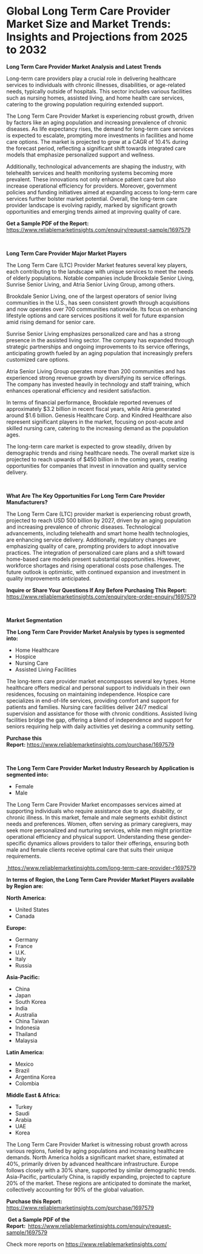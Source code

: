 <p><h1>Global Long Term Care Provider Market Size and Market Trends: Insights and Projections from 2025 to 2032</h1></p><p><strong>Long Term Care Provider Market Analysis and Latest Trends</strong></p>
<p><p>Long-term care providers play a crucial role in delivering healthcare services to individuals with chronic illnesses, disabilities, or age-related needs, typically outside of hospitals. This sector includes various facilities such as nursing homes, assisted living, and home health care services, catering to the growing population requiring extended support.</p><p>The Long Term Care Provider Market is experiencing robust growth, driven by factors like an aging population and increasing prevalence of chronic diseases. As life expectancy rises, the demand for long-term care services is expected to escalate, prompting more investments in facilities and home care options. The market is projected to grow at a CAGR of 10.4% during the forecast period, reflecting a significant shift towards integrated care models that emphasize personalized support and wellness.</p><p>Additionally, technological advancements are shaping the industry, with telehealth services and health monitoring systems becoming more prevalent. These innovations not only enhance patient care but also increase operational efficiency for providers. Moreover, government policies and funding initiatives aimed at expanding access to long-term care services further bolster market potential. Overall, the long-term care provider landscape is evolving rapidly, marked by significant growth opportunities and emerging trends aimed at improving quality of care.</p></p>
<p><strong>Get a Sample PDF of the Report:&nbsp;</strong> <a href="https://www.reliablemarketinsights.com/enquiry/request-sample/1697579?utm_campaign=2181&utm_medium=2&utm_source=Github&utm_content=ia&utm_term=03032025&utm_id=long-term-care-provider">https://www.reliablemarketinsights.com/enquiry/request-sample/1697579</a></p>
<p>&nbsp;</p>
<p><strong>Long Term Care Provider Major Market Players</strong></p>
<p><p>The Long Term Care (LTC) Provider Market features several key players, each contributing to the landscape with unique services to meet the needs of elderly populations. Notable companies include Brookdale Senior Living, Sunrise Senior Living, and Atria Senior Living Group, among others. </p><p>Brookdale Senior Living, one of the largest operators of senior living communities in the U.S., has seen consistent growth through acquisitions and now operates over 700 communities nationwide. Its focus on enhancing lifestyle options and care services positions it well for future expansion amid rising demand for senior care.</p><p>Sunrise Senior Living emphasizes personalized care and has a strong presence in the assisted living sector. The company has expanded through strategic partnerships and ongoing improvements to its service offerings, anticipating growth fueled by an aging population that increasingly prefers customized care options.</p><p>Atria Senior Living Group operates more than 200 communities and has experienced strong revenue growth by diversifying its service offerings. The company has invested heavily in technology and staff training, which enhances operational efficiency and resident satisfaction.</p><p>In terms of financial performance, Brookdale reported revenues of approximately $3.2 billion in recent fiscal years, while Atria generated around $1.6 billion. Genesis Healthcare Corp. and Kindred Healthcare also represent significant players in the market, focusing on post-acute and skilled nursing care, catering to the increasing demand as the population ages.</p><p>The long-term care market is expected to grow steadily, driven by demographic trends and rising healthcare needs. The overall market size is projected to reach upwards of $450 billion in the coming years, creating opportunities for companies that invest in innovation and quality service delivery.</p></p>
<p>&nbsp;</p>
<p><strong>What Are The Key Opportunities For Long Term Care Provider Manufacturers?</strong></p>
<p><p>The Long Term Care (LTC) provider market is experiencing robust growth, projected to reach USD 500 billion by 2027, driven by an aging population and increasing prevalence of chronic diseases. Technological advancements, including telehealth and smart home health technologies, are enhancing service delivery. Additionally, regulatory changes are emphasizing quality of care, prompting providers to adopt innovative practices. The integration of personalized care plans and a shift toward home-based care models present substantial opportunities. However, workforce shortages and rising operational costs pose challenges. The future outlook is optimistic, with continued expansion and investment in quality improvements anticipated.</p></p>
<p><strong>Inquire or Share Your Questions If Any Before Purchasing This Report:</strong> <a href="https://www.reliablemarketinsights.com/enquiry/pre-order-enquiry/1697579?utm_campaign=2181&utm_medium=2&utm_source=Github&utm_content=ia&utm_term=03032025&utm_id=long-term-care-provider">https://www.reliablemarketinsights.com/enquiry/pre-order-enquiry/1697579</a></p>
<p>&nbsp;</p>
<p><strong>Market Segmentation</strong></p>
<p><strong>The Long Term Care Provider Market Analysis by types is segmented into:</strong></p>
<p><ul><li>Home Healthcare</li><li>Hospice</li><li>Nursing Care</li><li>Assisted Living Facilities</li></ul></p>
<p><p>The long-term care provider market encompasses several key types. Home healthcare offers medical and personal support to individuals in their own residences, focusing on maintaining independence. Hospice care specializes in end-of-life services, providing comfort and support for patients and families. Nursing care facilities deliver 24/7 medical supervision and assistance for those with chronic conditions. Assisted living facilities bridge the gap, offering a blend of independence and support for seniors requiring help with daily activities yet desiring a community setting.</p></p>
<p><strong>Purchase this Report:&nbsp;</strong><a href="https://www.reliablemarketinsights.com/purchase/1697579?utm_campaign=2181&utm_medium=2&utm_source=Github&utm_content=ia&utm_term=03032025&utm_id=long-term-care-provider">https://www.reliablemarketinsights.com/purchase/1697579</a></p>
<p>&nbsp;</p>
<p><strong>The Long Term Care Provider Market Industry Research by Application is segmented into:</strong></p>
<p><ul><li>Female</li><li>Male</li></ul></p>
<p><p>The Long Term Care Provider Market encompasses services aimed at supporting individuals who require assistance due to age, disability, or chronic illness. In this market, female and male segments exhibit distinct needs and preferences. Women, often serving as primary caregivers, may seek more personalized and nurturing services, while men might prioritize operational efficiency and physical support. Understanding these gender-specific dynamics allows providers to tailor their offerings, ensuring both male and female clients receive optimal care that suits their unique requirements.</p></p>
<p><a href="https://www.reliablemarketinsights.com/long-term-care-provider-r1697579?utm_campaign=2181&utm_medium=2&utm_source=Github&utm_content=ia&utm_term=03032025&utm_id=long-term-care-provider">&nbsp;https://www.reliablemarketinsights.com/long-term-care-provider-r1697579</a></p>
<p><strong>In terms of Region, the Long Term Care Provider Market Players available by Region are:</strong></p>
<p>
    <p> <strong> North America: </strong>
        <ul>
            <li>United States</li>
            <li>Canada</li>
        </ul>
        </p> 
    <p> <strong> Europe: </strong>
        <ul>
            <li>Germany</li>
            <li>France</li>
            <li>U.K.</li>
            <li>Italy</li>
            <li>Russia</li>
        </ul>
        </p> 
    <p> <strong> Asia-Pacific: </strong>
        <ul>
            <li>China</li>
            <li>Japan</li>
            <li>South Korea</li>
            <li>India</li>
            <li>Australia</li>
            <li>China Taiwan</li>
            <li>Indonesia</li>
            <li>Thailand</li>
            <li>Malaysia</li>
        </ul>
        </p> 
    <p> <strong> Latin America: </strong>
        <ul>
            <li>Mexico</li>
            <li>Brazil</li>
            <li>Argentina Korea</li>
            <li>Colombia</li>
        </ul>
        </p> 
    <p> <strong> Middle East & Africa: </strong>
        <ul>
            <li>Turkey</li>
            <li>Saudi</li>
            <li>Arabia</li>
            <li>UAE</li>
            <li>Korea</li>
        </ul>
    </p>
    </p>
<p><p>The Long Term Care Provider Market is witnessing robust growth across various regions, fueled by aging populations and increasing healthcare demands. North America holds a significant market share, estimated at 40%, primarily driven by advanced healthcare infrastructure. Europe follows closely with a 30% share, supported by similar demographic trends. Asia-Pacific, particularly China, is rapidly expanding, projected to capture 20% of the market. These regions are anticipated to dominate the market, collectively accounting for 90% of the global valuation.</p></p>
<p><strong>Purchase this Report: </strong><a href="https://www.reliablemarketinsights.com/purchase/1697579?utm_campaign=2181&utm_medium=2&utm_source=Github&utm_content=ia&utm_term=03032025&utm_id=long-term-care-provider">https://www.reliablemarketinsights.com/purchase/1697579</a></p>
<p>&nbsp;<strong>Get a Sample PDF of the Report:&nbsp;&nbsp;</strong><a href="https://www.reliablemarketinsights.com/enquiry/request-sample/1697579?utm_campaign=2181&utm_medium=2&utm_source=Github&utm_content=ia&utm_term=03032025&utm_id=long-term-care-provider">https://www.reliablemarketinsights.com/enquiry/request-sample/1697579</a></p>
<p><strong></strong></p>
<p>Check more reports on <a href="https://www.reliablemarketinsights.com/?utm_campaign=2181&utm_medium=2&utm_source=Github&utm_content=ia&utm_term=03032025&utm_id=long-term-care-provider">https://www.reliablemarketinsights.com/</a></p>